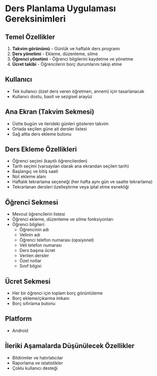 # Ders Planlama Uygulaması Gereksinimleri

## Temel Özellikler
1. **Takvim görünümü** - Günlük ve haftalık ders programı
2. **Ders yönetimi** - Ekleme, düzenleme, silme
3. **Öğrenci yönetimi** - Öğrenci bilgilerini kaydetme ve yönetme
4. **Ücret takibi** - Öğrencilerin borç durumlarını takip etme

## Kullanıcı
- Tek kullanıcı (özel ders veren öğretmen, annem) için tasarlanacak
- Kullanıcı dostu, basit ve sezgisel arayüz

## Ana Ekran (Takvim Sekmesi)
- Üstte bugün ve ilerideki günleri gösteren takvim
- Ortada seçilen güne ait dersler listesi
- Sağ altta ders ekleme butonu

## Ders Ekleme Özellikleri
- Öğrenci seçimi (kayıtlı öğrencilerden)
- Tarih seçimi (varsayılan olarak ana ekrandan seçilen tarih)
- Başlangıç ve bitiş saati
- Not ekleme alanı
- Haftalık tekrarlama seçeneği (her hafta aynı gün ve saatte tekrarlama)
- Tekrarlanan dersleri özelleştirme veya iptal etme esnekliği

## Öğrenci Sekmesi
- Mevcut öğrencilerin listesi
- Öğrenci ekleme, düzenleme ve silme fonksiyonları
- Öğrenci bilgileri:
  - Öğrencinin adı
  - Velinin adı
  - Öğrenci telefon numarası (opsiyonel)
  - Veli telefon numarası
  - Ders başına ücret
  - Verilen dersler
  - Özel notlar
  - Sınıf bilgisi

## Ücret Sekmesi
- Her bir öğrenci için toplam borç görüntüleme
- Borç ekleme/çıkarma imkanı
- Borç sıfırlama butonu

## Platform
- Android

## İleriki Aşamalarda Düşünülecek Özellikler
- Bildirimler ve hatırlatıcılar
- Raporlama ve istatistikler
- Çoklu kullanıcı desteği 